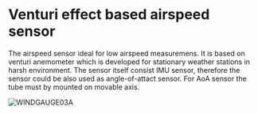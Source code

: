# Venturi effect based airspeed sensor 

The airspeed sensor ideal for low airspeed measuremens. It is based on venturi anemometer which is developed for stationary weather stations in harsh environment. 
The sensor itself consist IMU sensor, therefore the sensor could be also used as angle-of-attact sensor. For AoA sensor the tube must by mounted on movable axis.

![WINDGAUGE03A](doc/img/WINDGAUGE03A.jpg) 


